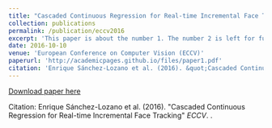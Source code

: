 ```yaml
---
title: "Cascaded Continuous Regression for Real-time Incremental Face Tracking"
collection: publications
permalink: /publication/eccv2016
excerpt: 'This paper is about the number 1. The number 2 is left for future work.'
date: 2016-10-10
venue: 'European Conference on Computer Vision (ECCV)'
paperurl: 'http://academicpages.github.io/files/paper1.pdf'
citation: 'Enrique Sánchez-Lozano et al. (2016). &quot;Cascaded Continuous Regression for Real-time Incremental Face Tracking.&quot; <i>ECCV</i>.'
---
```

[Download paper here](http://esanchezlozano.github.io/files/eccv2016.pdf)

Citation: Enrique Sánchez-Lozano et al. (2016). "Cascaded Continuous Regression for Real-time Incremental Face Tracking" <i>ECCV</i>. .
